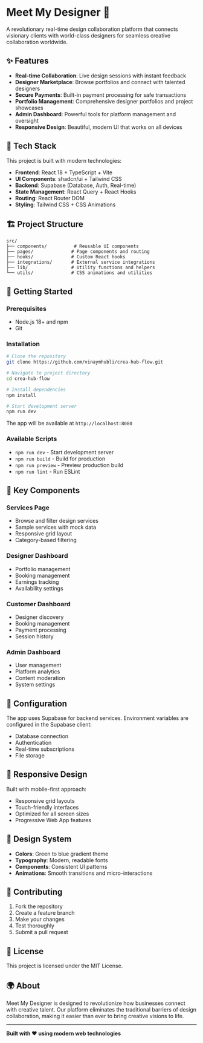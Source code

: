 # Meet My Designer 🎨

A revolutionary real-time design collaboration platform that connects visionary clients with world-class designers for seamless creative collaboration worldwide.

## ✨ Features

- **Real-time Collaboration**: Live design sessions with instant feedback
- **Designer Marketplace**: Browse portfolios and connect with talented designers
- **Secure Payments**: Built-in payment processing for safe transactions
- **Portfolio Management**: Comprehensive designer portfolios and project showcases
- **Admin Dashboard**: Powerful tools for platform management and oversight
- **Responsive Design**: Beautiful, modern UI that works on all devices

## 🚀 Tech Stack

This project is built with modern technologies:

- **Frontend**: React 18 + TypeScript + Vite
- **UI Components**: shadcn/ui + Tailwind CSS
- **Backend**: Supabase (Database, Auth, Real-time)
- **State Management**: React Query + React Hooks
- **Routing**: React Router DOM
- **Styling**: Tailwind CSS + CSS Animations

## 🏗️ Project Structure

```
src/
├── components/          # Reusable UI components
├── pages/              # Page components and routing
├── hooks/              # Custom React hooks
├── integrations/       # External service integrations
├── lib/                # Utility functions and helpers
└── utils/              # CSS animations and utilities
```

## 🚀 Getting Started

### Prerequisites

- Node.js 18+ and npm
- Git

### Installation

```bash
# Clone the repository
git clone https://github.com/vinaymhubli/crea-hub-flow.git

# Navigate to project directory
cd crea-hub-flow

# Install dependencies
npm install

# Start development server
npm run dev
```

The app will be available at `http://localhost:8080`

### Available Scripts

- `npm run dev` - Start development server
- `npm run build` - Build for production
- `npm run preview` - Preview production build
- `npm run lint` - Run ESLint

## 🌟 Key Components

### Services Page
- Browse and filter design services
- Sample services with mock data
- Responsive grid layout
- Category-based filtering

### Designer Dashboard
- Portfolio management
- Booking management
- Earnings tracking
- Availability settings

### Customer Dashboard
- Designer discovery
- Booking management
- Payment processing
- Session history

### Admin Dashboard
- User management
- Platform analytics
- Content moderation
- System settings

## 🔧 Configuration

The app uses Supabase for backend services. Environment variables are configured in the Supabase client:

- Database connection
- Authentication
- Real-time subscriptions
- File storage

## 📱 Responsive Design

Built with mobile-first approach:
- Responsive grid layouts
- Touch-friendly interfaces
- Optimized for all screen sizes
- Progressive Web App features

## 🎨 Design System

- **Colors**: Green to blue gradient theme
- **Typography**: Modern, readable fonts
- **Components**: Consistent UI patterns
- **Animations**: Smooth transitions and micro-interactions

## 🤝 Contributing

1. Fork the repository
2. Create a feature branch
3. Make your changes
4. Test thoroughly
5. Submit a pull request

## 📄 License

This project is licensed under the MIT License.

## 🌍 About

Meet My Designer is designed to revolutionize how businesses connect with creative talent. Our platform eliminates the traditional barriers of design collaboration, making it easier than ever to bring creative visions to life.

---

**Built with ❤️ using modern web technologies**
